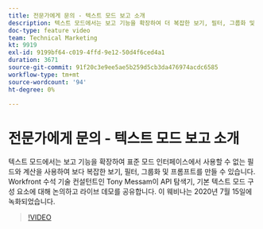```yaml
---
title: 전문가에게 문의 - 텍스트 모드 보고 소개
description: 텍스트 모드에서는 보고 기능을 확장하여 더 복잡한 보기, 필터, 그룹화 및 프롬프트를 만들 수 있습니다. 이 웨비나는 2020년 7월 15일에 녹화되었습니다.
doc-type: feature video
team: Technical Marketing
kt: 9919
exl-id: 9199bf64-c019-4ffd-9e12-50d4f6ced4a1
duration: 3671
source-git-commit: 91f20c3e9ee5ae5b259d5cb3da476974acdc6585
workflow-type: tm+mt
source-wordcount: '94'
ht-degree: 0%

---
```


# 전문가에게 문의 - 텍스트 모드 보고 소개

텍스트 모드에서는 보고 기능을 확장하여 표준 모드 인터페이스에서 사용할 수 없는 필드와 계산을 사용하여 보다 복잡한 보기, 필터, 그룹화 및 프롬프트를 만들 수 있습니다. Workfront 수석 기술 컨설턴트인 Tony Messam이 API 탐색기, 기본 텍스트 모드 구성 요소에 대해 논의하고 라이브 데모를 공유합니다. 이 웨비나는 2020년 7월 15일에 녹화되었습니다.

>[!VIDEO](https://video.tv.adobe.com/v/341125/?quality=12)
